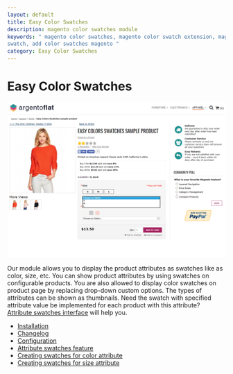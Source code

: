 ```yaml
---
layout: default
title: Easy Color Swatches
description: magento color swatches module
keywords: " magento color swatches, magento color swatch extension, magento color
swatch, add color swatches magento "
category: Easy Color Swatches
---
```


# Easy Color Swatches

![Color swatches](/images/m1/extensions/swatches/frontend.png)

Our module allows you to display the product attributes as  swatches like as color, size, etc. You can show product attributes by using swatches on configurable products. You are also allowed to display color swatches on product page by replacing drop-down custom options. The types of attributes can be shown as thumbnails.
Need the swatch with specified attribute value be implemented for each product with this attribute? [Attribute swatches interface](attribute-swatches-feature/) will help you.

- [Installation](installation/)
- [Changelog](changelog/)
- [Configuration](configuration/)
- [Attribute swatches feature](attribute-swatches-feature/)
- [Creating swatches for color attribute](creating-swatches-for-color-attribute/)
- [Creating swatches for size attribute](creating-swatches-for-size-attribute/)

